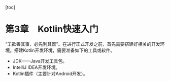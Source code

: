 [toc]

# 第3章　Kotlin快速入门

“工欲善其事，必先利其器”。在进行正式开发之前，首先需要搭建好相关的开发环境。搭建Kotlin开发环境，需要准备如下的工具或软件。

+ JDK——Java开发工具包。
+ IntelliJ IDEA开发环境。
+ Kotlin插件（主要针对Android开发）。

